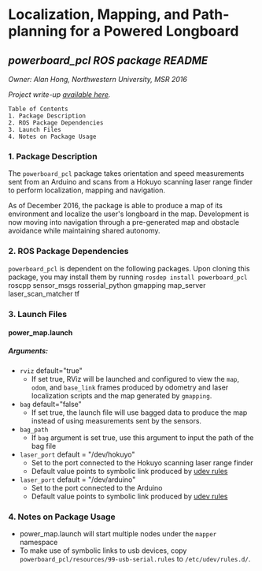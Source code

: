 # Localization, Mapping, and Path-planning for a Powered Longboard
## *powerboard_pcl ROS package README*

_Owner: Alan Hong, Northwestern University, MSR 2016_

_Project write-up [available here](https://github.com/hongalan/powerboard/blob/master/writeup.md)._


~~~
Table of Contents
1. Package Description
2. ROS Package Dependencies
3. Launch Files
4. Notes on Package Usage
~~~

### 1. Package Description

The `powerboard_pcl` package takes orientation and speed measurements sent from an Arduino and scans from a Hokuyo scanning laser range finder to perform localization, mapping and navigation.

As of December 2016, the package is able to produce a map of its environment and localize the user's longboard in the map. Development is now moving into navigation through a pre-generated map and obstacle avoidance while maintaining shared autonomy.

### 2. ROS Package Dependencies

`powerboard_pcl` is dependent on the following packages. Upon cloning this package, you may install them by running `rosdep install powerboard_pcl`
    roscpp
    sensor_msgs
    rosserial_python
    gmapping
    map_server
    laser_scan_matcher
    tf

### 3. Launch Files

#### **power_map.launch**
##### Arguments:
- `rviz` default="true"
  - If set true, RViz will be launched and configured to view the `map`, `odom`, and `base_link` frames produced by odometry and laser localization scripts and the map generated by `gmapping`.
- `bag` default="false"
  - If set true, the launch file will use bagged data to produce the map instead of using measurements sent by the sensors.
- `bag_path`
  - If `bag` argument is set true, use this argument to input the path of the bag file
- `laser_port` default = "/dev/hokuyo"
  - Set to the port connected to the Hokuyo scanning laser range finder
  - Default value points to symbolic link produced by [udev rules](https://github.com/hongalan/powerboard/blob/master/powerboard_pcl/resources/99-usb-serial.rules)
- `laser_port` default = "/dev/arduino"
  - Set to the port connected to the Arduino
  - Default value points to symbolic link produced by [udev rules](https://github.com/hongalan/powerboard/blob/master/powerboard_pcl/resources/99-usb-serial.rules)

### 4. Notes on Package Usage

- power_map.launch will start multiple nodes under the `mapper` namespace
- To make use of symbolic links to usb devices, copy `powerboard_pcl/resources/99-usb-serial.rules` to `/etc/udev/rules.d/`.